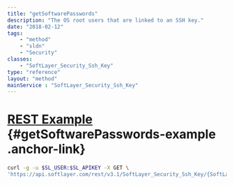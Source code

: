 ```yaml
---
title: "getSoftwarePasswords"
description: "The OS root users that are linked to an SSH key."
date: "2018-02-12"
tags:
    - "method"
    - "sldn"
    - "Security"
classes:
    - "SoftLayer_Security_Ssh_Key"
type: "reference"
layout: "method"
mainService : "SoftLayer_Security_Ssh_Key"
---
```


# [REST Example](#getSoftwarePasswords-example) <a href="/article/rest/"><i class="fas fa-question"></i></a> {#getSoftwarePasswords-example .anchor-link} 
```bash
curl -g -u $SL_USER:$SL_APIKEY -X GET \
'https://api.softlayer.com/rest/v3.1/SoftLayer_Security_Ssh_Key/{SoftLayer_Security_Ssh_KeyID}/getSoftwarePasswords'
```
